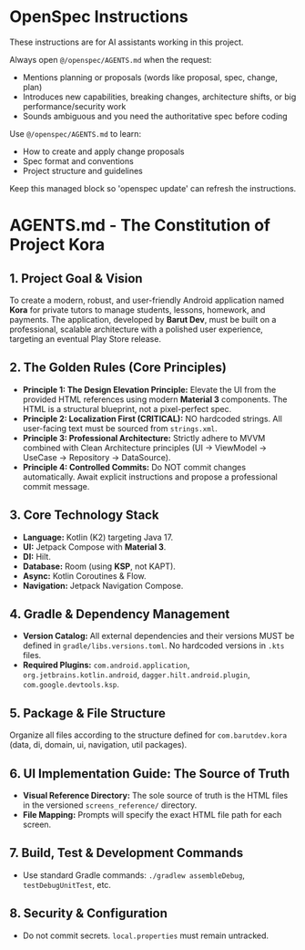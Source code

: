 <!-- OPENSPEC:START -->
# OpenSpec Instructions

These instructions are for AI assistants working in this project.

Always open `@/openspec/AGENTS.md` when the request:
- Mentions planning or proposals (words like proposal, spec, change, plan)
- Introduces new capabilities, breaking changes, architecture shifts, or big performance/security work
- Sounds ambiguous and you need the authoritative spec before coding

Use `@/openspec/AGENTS.md` to learn:
- How to create and apply change proposals
- Spec format and conventions
- Project structure and guidelines

Keep this managed block so 'openspec update' can refresh the instructions.

<!-- OPENSPEC:END -->

# AGENTS.md - The Constitution of Project Kora

## 1. Project Goal & Vision
To create a modern, robust, and user-friendly Android application named **Kora** for private tutors to manage students, lessons, homework, and payments. The application, developed by **Barut Dev**, must be built on a professional, scalable architecture with a polished user experience, targeting an eventual Play Store release.

## 2. The Golden Rules (Core Principles)
-   **Principle 1: The Design Elevation Principle:** Elevate the UI from the provided HTML references using modern **Material 3** components. The HTML is a structural blueprint, not a pixel-perfect spec.
-   **Principle 2: Localization First (CRITICAL):** NO hardcoded strings. All user-facing text must be sourced from `strings.xml`.
-   **Principle 3: Professional Architecture:** Strictly adhere to MVVM combined with Clean Architecture principles (UI -> ViewModel -> UseCase -> Repository -> DataSource).
-   **Principle 4: Controlled Commits:** Do NOT commit changes automatically. Await explicit instructions and propose a professional commit message.

## 3. Core Technology Stack
-   **Language:** Kotlin (K2) targeting Java 17.
-   **UI:** Jetpack Compose with **Material 3**.
-   **DI:** Hilt.
-   **Database:** Room (using **KSP**, not KAPT).
-   **Async:** Kotlin Coroutines & Flow.
-   **Navigation:** Jetpack Navigation Compose.

## 4. Gradle & Dependency Management
-   **Version Catalog:** All external dependencies and their versions MUST be defined in `gradle/libs.versions.toml`. No hardcoded versions in `.kts` files.
-   **Required Plugins:** `com.android.application`, `org.jetbrains.kotlin.android`, `dagger.hilt.android.plugin`, `com.google.devtools.ksp`.

## 5. Package & File Structure
Organize all files according to the structure defined for `com.barutdev.kora` (data, di, domain, ui, navigation, util packages).

## 6. UI Implementation Guide: The Source of Truth
-   **Visual Reference Directory:** The sole source of truth is the HTML files in the versioned `screens_reference/` directory.
-   **File Mapping:** Prompts will specify the exact HTML file path for each screen.

## 7. Build, Test & Development Commands
-   Use standard Gradle commands: `./gradlew assembleDebug`, `testDebugUnitTest`, etc.

## 8. Security & Configuration
-   Do not commit secrets. `local.properties` must remain untracked.
